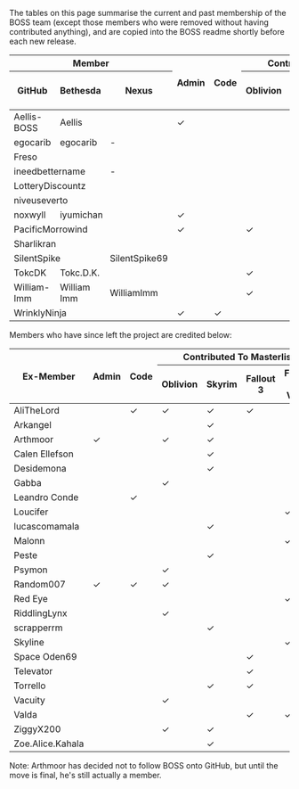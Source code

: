 The tables on this page summarise the current and past membership of the BOSS team (except those members who were removed without having contributed anything), and are copied into the BOSS readme shortly before each new release.

<table>
    <thead>
        <tr><th colspan="3">Member<th rowspan="2">Admin<th rowspan="2">Code<th colspan="4">Contributes To Masterlist
        <tr><th>GitHub<th>Bethesda<th>Nexus<th>Oblivion<th>Skyrim<th>Fallout 3<th>Fallout: New Vegas
    <tbody class="teamTableBody">
        <tr><td>Aellis-BOSS<td colspan="2">Aellis<td>&#x2713;<td><td><td>&#x2713;<td><td>
        <tr><td>egocarib<td>egocarib<td>-<td><td><td><td>&#x2713;<td><td>
        <tr><td colspan="3">Freso<td><td><td><td>&#x2713;<td><td>
        <tr><td colspan="2">ineedbettername<td>-<td><td><td><td>&#x2713;<td><td>
        <tr><td colspan="3">LotteryDiscountz<td><td><td><td>&#x2713;<td><td>
        <tr><td colspan="3">niveuseverto<td><td><td><td><td><td>&#x2713;
        <tr><td>noxwyll<td colspan="2">iyumichan<td>&#x2713;<td><td><td><td><td>&#x2713;
        <tr><td colspan="3">PacificMorrowind<td>&#x2713;<td><td>&#x2713;<td><td><td>
        <tr><td colspan="3">Sharlikran<td><td><td><td>&#x2713;<td><td>
        <tr><td colspan="2">SilentSpike<td>SilentSpike69<td><td><td><td>&#x2713;<td><td>
        <tr><td>TokcDK<td colspan="2">Tokc.D.K.<td><td><td>&#x2713;<td>&#x2713;<td><td>
        <tr><td>William-Imm<td>William Imm<td>WilliamImm<td><td><td>&#x2713;<td>&#x2713;<td><td>
        <tr><td colspan="3">WrinklyNinja<td>&#x2713;<td>&#x2713;<td><td><td><td>
</table>

Members who have since left the project are credited below:

<table>
    <thead><tr><th rowspan="2">Ex-Member<th rowspan="2">Admin<th rowspan="2">Code<th colspan="5">Contributed To Masterlist
        <tr><th>Oblivion<th>Skyrim<th>Fallout 3<th>Fallout: New Vegas
    <tbody class="teamTableBody">
        <tr><td>AliTheLord<td><td>&#x2713;<td>&#x2713;<td>&#x2713;<td>&#x2713;<td>
        <tr><td>Arkangel<td><td><td><td>&#x2713;<td><td>
        <tr><td>Arthmoor<td>&#x2713;<td><td>&#x2713;<td>&#x2713;<td><td>
        <tr><td>Calen Ellefson<td><td><td><td>&#x2713;<td><td>
        <tr><td>Desidemona<td><td><td><td>&#x2713;<td><td>
        <tr><td>Gabba<td><td><td>&#x2713;<td><td><td>
        <tr><td>Leandro Conde<td><td>&#x2713;<td><td><td><td>
        <tr><td>Loucifer<td><td><td><td><td><td>&#x2713;
        <tr><td>lucascomamala<td><td><td><td>&#x2713;<td><td>
        <tr><td>Malonn<td><td><td><td><td><td>&#x2713;
        <tr><td>Peste<td><td><td><td>&#x2713;<td><td>
        <tr><td>Psymon<td><td><td>&#x2713;<td><td><td>
        <tr class="inactive"><td>Random007<td>&#x2713;<td>&#x2713;<td>&#x2713;<td><td><td>
        <tr><td>Red Eye<td><td><td><td><td><td>&#x2713;
        <tr><td>RiddlingLynx<td><td><td>&#x2713;<td><td><td>
        <tr><td>scrapperrm<td><td><td><td>&#x2713;<td><td>
        <tr><td>Skyline<td><td><td><td><td><td>&#x2713;
        <tr><td>Space Oden69<td><td><td><td><td>&#x2713;<td>
        <tr><td>Televator<td><td><td><td><td>&#x2713;<td>
        <tr><td>Torrello<td><td><td><td>&#x2713;<td>&#x2713;<td>
        <tr><td>Vacuity<td><td><td>&#x2713;<td><td><td>
        <tr><td>Valda<td><td><td><td><td>&#x2713;<td>&#x2713;
        <tr><td>ZiggyX200<td><td><td>&#x2713;<td>&#x2713;<td><td>
        <tr><td>Zoe.Alice.Kahala<td><td><td><td>&#x2713;<td><td>
</table>

Note: Arthmoor has decided not to follow BOSS onto GitHub, but until the move is final, he's still actually a member.
